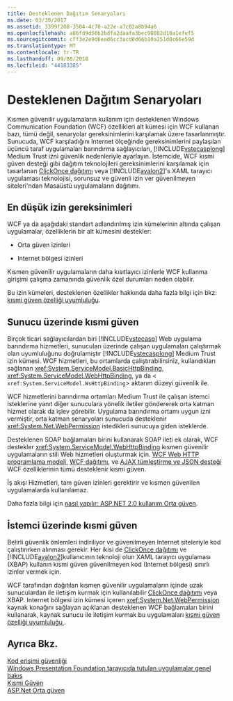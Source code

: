 ```yaml
---
title: Desteklenen Dağıtım Senaryoları
ms.date: 03/30/2017
ms.assetid: 3399f208-3504-4c70-a22e-a7c02a8b94a6
ms.openlocfilehash: a86fd9d50b2bdfa2daafa3bec98802d10a1efef5
ms.sourcegitcommit: c7f3e2e9d6ead6cc3acd0d66b10a251d0c66e59d
ms.translationtype: MT
ms.contentlocale: tr-TR
ms.lasthandoff: 09/08/2018
ms.locfileid: "44183385"
---
```

# <a name="supported-deployment-scenarios"></a>Desteklenen Dağıtım Senaryoları
Kısmen güvenilir uygulamaların kullanım için desteklenen Windows Communication Foundation (WCF) özellikleri alt kümesi için WCF kullanan bazı, tümü değil, senaryolar gereksinimlerini karşılamak üzere tasarlanmıştır. Sunucuda, WCF karşıladığını Internet ölçeğinde gereksinimlerini paylaşılan üçüncü taraf uygulamaları barındırma sağlayıcıları, [!INCLUDE[vstecasplong](../../../../includes/vstecasplong-md.md)] Medium Trust izni güvenlik nedenleriyle ayarlayın. İstemcide, WCF kısmi güven desteği gibi dağıtım teknolojileri gereksinimlerini karşılamak için tasarlanan [ClickOnce dağıtımı](https://go.microsoft.com/fwlink/?LinkId=83712) veya [!INCLUDE[avalon2](../../../../includes/avalon2-md.md)]'s XAML tarayıcı uygulaması teknolojisi, sorunsuz ve güvenli izin ver güvenilmeyen siteleri'ndan Masaüstü uygulamaların dağıtımı.  
  
## <a name="minimum-permission-requirements"></a>En düşük izin gereksinimleri  
 WCF ya da aşağıdaki standart adlandırılmış izin kümelerinin altında çalışan uygulamalar, özelliklerin bir alt kümesini destekler:  
  
-   Orta güven izinleri  
  
-   Internet bölgesi izinleri  
  
 Kısmen güvenilir uygulamaların daha kısıtlayıcı izinlerle WCF kullanma girişimi çalışma zamanında güvenlik özel durumları neden olabilir.  
  
 Bu izin kümeleri, desteklenen özellikler hakkında daha fazla bilgi için bkz: [kısmi güven özelliği uyumluluğu](../../../../docs/framework/wcf/feature-details/partial-trust-feature-compatibility.md).  
  
## <a name="partial-trust-on-the-server"></a>Sunucu üzerinde kısmi güven  
 Birçok ticari sağlayıcılardan biri [!INCLUDE[vstecasp](../../../../includes/vstecasp-md.md)] Web uygulama barındırma hizmetleri, sunucuları üzerinde çalışan uygulamaları çalıştırmak olan uyumluluğunu doğrulamıştır [!INCLUDE[vstecasplong](../../../../includes/vstecasplong-md.md)] Medium Trust izin kümesi. WCF hizmetleri, bu ortamlarda çalıştırabilirsiniz, kullandıkları sağlanan <xref:System.ServiceModel.BasicHttpBinding>, <xref:System.ServiceModel.WebHttpBinding>, ya da <<!--zz xref:System.ServiceModel.WsHttpBinding --> `xref:System.ServiceModel.WsHttpBinding`> aktarım düzeyi güvenlik ile.  
  
 WCF hizmetlerini barındırma ortamları Medium Trust ile çalışan istemci isteklerine yanıt diğer sunuculara yönelik iletiler göndererek orta katman hizmet olarak da işlev görebilir. Uygulama barındırma ortamı uygun izni vermiştir, orta katman senaryoları sunucuda desteklenir <xref:System.Net.WebPermission> istedikleri sunucuya giden isteklerde.  
  
 Desteklenen SOAP bağlamaları birini kullanarak SOAP ileti ek olarak, WCF destekler <xref:System.ServiceModel.WebHttpBinding> kısmen güvenilir uygulamaların stili Web hizmetleri oluşturmak için. [WCF Web HTTP programlama modeli](../../../../docs/framework/wcf/feature-details/wcf-web-http-programming-model.md), [WCF dağıtımı](../../../../docs/framework/wcf/feature-details/wcf-syndication.md), ve [AJAX tümleştirme ve JSON desteği](../../../../docs/framework/wcf/feature-details/ajax-integration-and-json-support.md) WCF özelliklerinin tümü desteklenir kısmi güven.  
  
 İş akışı Hizmetleri, tam güven izinleri gerektirir ve kısmen güvenilen uygulamalarda kullanılamaz.  
  
 Daha fazla bilgi için [nasıl yapılır: ASP.NET 2.0 kullanım Orta güven](https://go.microsoft.com/fwlink/?LinkId=84603).  
  
## <a name="partial-trust-on-the-client"></a>İstemci üzerinde kısmi güven  
 Belirli güvenlik önlemleri indiriliyor ve güvenilmeyen Internet siteleriyle kod çalıştırırken alınması gerekir. Her ikisi de [ClickOnce dağıtımı](https://go.microsoft.com/fwlink/?LinkId=83712) ve [!INCLUDE[avalon2](../../../../includes/avalon2-md.md)]kullanıcının teknoloji olun XAML tarayıcı uygulaması (XBAP) kullanın kısmi güven güvenilmeyen kod (Internet bölgesi) sınırlı izinler vermek için.  
  
 WCF tarafından dağıtılan kısmen güvenilir uygulamaların içinde uzak sunuculardan ile iletişim kurmak için kullanılabilir [ClickOnce dağıtımı](https://go.microsoft.com/fwlink/?LinkId=83712) veya XBAP. Internet bölgesi izin kümesi içeren <xref:System.Net.WebPermission> kaynak konağını sağlayan açıklanan desteklenen WCF bağlamaları birini kullanarak, kaynak sunucu ile iletişim kurmak bu uygulamaları [kısmi güven özelliği uyumluluğu ](../../../../docs/framework/wcf/feature-details/partial-trust-feature-compatibility.md).  
  
## <a name="see-also"></a>Ayrıca Bkz.  
 [Kod erişimi güvenliği](https://go.microsoft.com/fwlink/?LinkId=83717)  
 [Windows Presentation Foundation tarayıcıda tutulan uygulamalar genel bakış](https://go.microsoft.com/fwlink/?LinkId=98397)  
 [Kısmi Güven](../../../../docs/framework/wcf/feature-details/partial-trust.md)  
 [ASP.Net Orta güven](https://go.microsoft.com/fwlink/?LinkId=69328)
